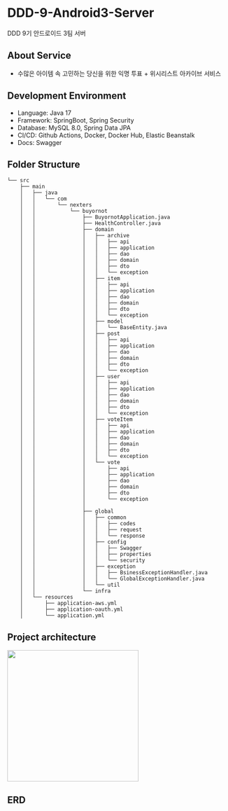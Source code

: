 # DDD-9-Android3-Server
DDD 9기 안드로이드 3팀 서버

## About Service

- 수많은 아이템 속 고민하는 당신을 위한 익명 투표 + 위시리스트 아카이브 서비스

## Development Environment

- Language: Java 17
- Framework: SpringBoot, Spring Security
- Database: MySQL 8.0, Spring Data JPA
- CI/CD: Github Actions, Docker, Docker Hub, Elastic Beanstalk
- Docs: Swagger

## Folder Structure

```
└── src
    ├── main
    │   ├── java
    │   │   └── com
    │   │       └── nexters
    │   │           └── buyornot
    │   │               ├── BuyornotApplication.java
    │   │               ├── HealthController.java
    │   │               ├── domain
    │   │               │   ├── archive
    │   │               │   │   ├── api
    │   │               │   │   ├── application
    │   │               │   │   ├── dao
    │   │               │   │   ├── domain
    │   │               │   │   ├── dto
    │   │               │   │   └── exception
    │   │               │   ├── item
    │   │               │   │   ├── api
    │   │               │   │   ├── application
    │   │               │   │   ├── dao
    │   │               │   │   ├── domain
    │   │               │   │   ├── dto
    │   │               │   │   └── exception
    │   │               │   ├── model
    │   │               │   │   └── BaseEntity.java
    │   │               │   ├── post
    │   │               │   │   ├── api
    │   │               │   │   ├── application
    │   │               │   │   ├── dao
    │   │               │   │   ├── domain
    │   │               │   │   ├── dto
    │   │               │   │   └── exception
    │   │               │   ├── user
    │   │               │   │   ├── api
    │   │               │   │   ├── application
    │   │               │   │   ├── dao
    │   │               │   │   ├── domain
    │   │               │   │   ├── dto
    │   │               │   │   └── exception
    │   │               │   ├── voteItem
    │   │               │   │   ├── api
    │   │               │   │   ├── application
    │   │               │   │   ├── dao
    │   │               │   │   ├── domain
    │   │               │   │   ├── dto
    │   │               │   │   └── exception
    │   │               │   └── vote
    │   │               │       ├── api
    │   │               │       ├── application
    │   │               │       ├── dao
    │   │               │       ├── domain
    │   │               │       ├── dto
    │   │               │       └── exception
    │   │               │ 
    │   │               ├── global
    │   │               │   ├── common
    │   │               │   │   ├── codes
    │   │               │   │   ├── request
    │   │               │   │   └── response
    │   │               │   ├── config
    │   │               │   │   ├── Swagger
    │   │               │   │   ├── properties
    │   │               │   │   └── security
    │   │               │   ├── exception
    │   │               │   │   ├── BsinessExceptionHandler.java
    │   │               │   │   └── GlobalExceptionHandler.java
    │   │               │   └── util
    │   │               └── infra
    │   └── resources
    │       ├── application-aws.yml
    │       ├── application-oauth.yml
    │       └── application.yml

```

## Project architecture

<img src = "https://github.com/DDD-Community/DDD-9-Android3-Server/assets/70634740/5c7ea336-cbbe-4621-93cd-d8f07e0f464d" height = 300/>


## ERD

